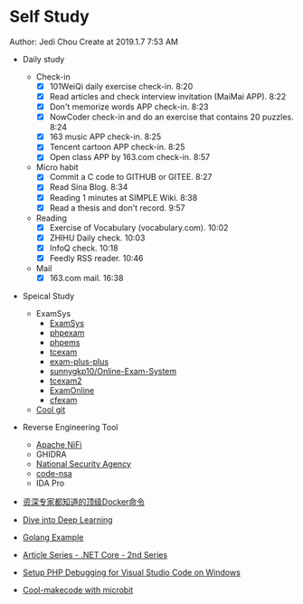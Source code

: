 # Self Study

Author: Jedi Chou
Create at 2019.1.7 7:53 AM

* Daily study
  * Check-in
    -[x] 101WeiQi daily exercise check-in. 8:20
    -[x] Read articles and check interview invitation (MaiMai APP). 8:22
    -[x] Don't memorize words APP check-in. 8:23
    -[x] NowCoder check-in and do an exercise that contains 20 puzzles. 8:24
    -[x] 163 music APP check-in. 8:25
    -[x] Tencent cartoon APP check-in. 8:25
    -[x] Open class APP by 163.com check-in. 8:57

  * Micro habit
    -[x] Commit a C code to GITHUB or GITEE. 8:27
    -[x] Read Sina Blog. 8:34
    -[x] Reading 1 minutes at SIMPLE Wiki. 8:38
    -[x] Read a thesis and don't record. 9:57

  * Reading
    -[x] Exercise of Vocabulary (vocabulary.com). 10:02
    -[x] ZHIHU Daily check. 10:03
    -[x] InfoQ check. 10:18
    -[x] Feedly RSS reader. 10:46

  * Mail
    -[x] 163.com mail. 16:38

* Speical Study
  * ExamSys
    * [ExamSys](https://github.com/lrx0014/ExamSys)
    * [phpexam](https://sourceforge.net/projects/phpexam/)
    * [phpems](https://github.com/phpems/phpems)
    * [tcexam](https://www.oschina.net/p/tcexam/)
    * [exam-plus-plus](https://www.oschina.net/p/exam-plus-plus)
    * [sunnygkp10/Online-Exam-System](https://github.com/sunnygkp10/Online-Exam-System-)
    * [tcexam2](https://tcexam.org/)
    * [ExamOnline](https://github.com/wepeng/ExamOnline)
    * [cfexam](https://github.com/cforth/cfexam)
  * [Cool git](https://learngitbranching.js.org/?demo)

* Reverse Engineering Tool
  * [Apache NiFi](https://nifi.apache.org/)
  * GHIDRA
  * [National Security Agency](https://github.com/nationalsecurityagency)
  * [code-nsa](https://code.nsa.gov/)
  * IDA Pro

* [资深专家都知道的顶级Docker命令](https://www.infoq.cn/article/KBTRC719-r6GHOPS3Cr8)
* [Dive into Deep Learning](http://d2l.ai/chapter_introduction/index.html)
* [Golang Example](https://golangexample.com/)
* [Article Series - .NET Core - 2nd Series](https://www.infoq.com/articles/dotnet-core-article-second-series)
* [Setup PHP Debugging for Visual Studio Code on Windows](https://weblogs.asp.net/dixin/setup-php-debugging-for-visual-studio-code-on-windows)
* [Cool-makecode with microbit](https://makecode.microbit.org/)
